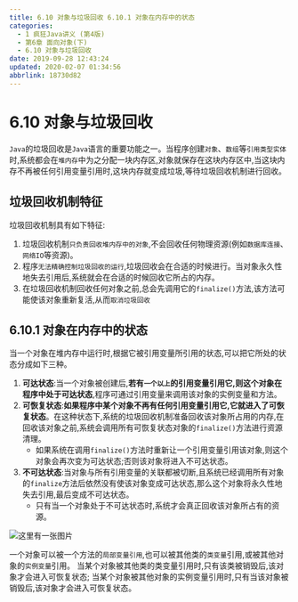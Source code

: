 ```yaml
---
title: 6.10 对象与垃圾回收 6.10.1 对象在内存中的状态
categories: 
  - 1 疯狂Java讲义 (第4版)
  - 第6章 面向对象(下)
  - 6.10 对象与垃圾回收
date: 2019-09-28 12:43:24
updated: 2020-02-07 01:34:56
abbrlink: 18730d82
---
```

# 6.10 对象与垃圾回收 #

`Java`的垃圾回收是`Java`语言的重要功能之一。当程序创建`对象`、`数组`等`引用类型实体`时,系统都会在`堆内存`中为之分配一块内存区,对象就保存在这块内存区中,当这块内存不再被任何引用变量引用时,这块内存就变成垃圾,等待垃圾回收机制进行回收。
## 垃圾回收机制特征 ##
垃圾回收机制具有如下特征:
1. 垃圾回收机制`只负责回收堆内存中的对象`,不会回收任何物理资源(例如`数据库连接`、`网络IO`等资源)。
2. 程序`无法精确控制垃圾回收的运行`,垃圾回收会在合适的时候进行。当对象永久性地失去引用后,系统就会在合适的时候回收它所占的内存。
3. 在垃圾回收机制回收任何对象之前,总会先调用它的`finalize()`方法,该方法可能使该对象重新复活,从而`取消垃圾回收`

## 6.10.1 对象在内存中的状态 ##
当一个对象在堆内存中运行时,根据它被引用变量所引用的状态,可以把它所处的状态分成如下三种。
1. **可达状态**:当一个对象被创建后,**若有`一个以上`的引用变量引用它,则这个对象在程序中处于可达状态**,程序可通过引用变量来调用该对象的实例变量和方法。
2. **可恢复状态**:**如果程序中某个对象不再有任何引用变量引用它,它就进入了可恢复状态**。在这种状态下,系统的垃圾回收机制准备回收该对象所占用的内存,在回收该对象之前,系统会调用所有可恢复状态对象的`finalize()`方法进行资源清理。
    - 如果系统在调用`finalize()`方法时重新让一个引用变量引用该对象,则这个对象会再次变为可达状态;否则该对象将进入不可达状态。
3. **不可达状态**:当对象与所有引用变量的关联都被切断,且系统已经调用所有对象的`finalize`方法后依然没有使该对象变成可达状态,那么这个对象将永久性地失去引用,最后变成不可达状态。
    - 只有当一个对象处于不可达状态时,系统才会真正回收该对象所占有的资源。

![这里有一张图片](https://image-1257720033.cos.ap-shanghai.myqcloud.com/blog/readbooknote/FangKuangJavaJiangYi4/ch6/4.png)

一个对象可以被一个方法的`局部变量引用`,也可以被其他类的`类变量`引用,或被其他对象的`实例变量`引用。
当某个对象被其他类的类变量引用时,只有该类被销毁后,该对象才会进入可恢复状态;
当某个对象被其他对象的实例变量引用时,只有当该对象被销毁后,该对象才会进入可恢复状态。



